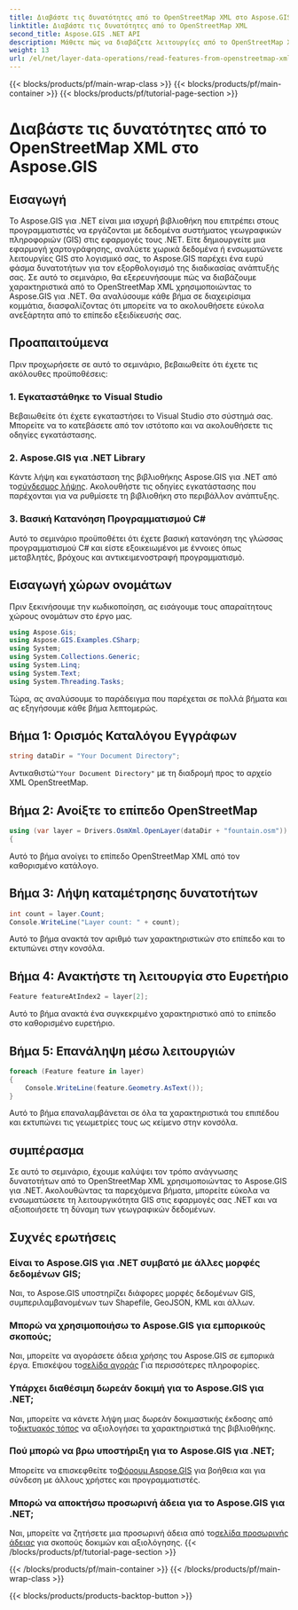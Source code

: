 ```yaml
---
title: Διαβάστε τις δυνατότητες από το OpenStreetMap XML στο Aspose.GIS
linktitle: Διαβάστε τις δυνατότητες από το OpenStreetMap XML
second_title: Aspose.GIS .NET API
description: Μάθετε πώς να διαβάζετε λειτουργίες από το OpenStreetMap XML χρησιμοποιώντας το Aspose.GIS για .NET. Βήμα προς βήμα σεμινάριο με παραδείγματα κώδικα.
weight: 13
url: /el/net/layer-data-operations/read-features-from-openstreetmap-xml/
---
```


{{< blocks/products/pf/main-wrap-class >}}
{{< blocks/products/pf/main-container >}}
{{< blocks/products/pf/tutorial-page-section >}}

# Διαβάστε τις δυνατότητες από το OpenStreetMap XML στο Aspose.GIS

## Εισαγωγή
Το Aspose.GIS για .NET είναι μια ισχυρή βιβλιοθήκη που επιτρέπει στους προγραμματιστές να εργάζονται με δεδομένα συστήματος γεωγραφικών πληροφοριών (GIS) στις εφαρμογές τους .NET. Είτε δημιουργείτε μια εφαρμογή χαρτογράφησης, αναλύετε χωρικά δεδομένα ή ενσωματώνετε λειτουργίες GIS στο λογισμικό σας, το Aspose.GIS παρέχει ένα ευρύ φάσμα δυνατοτήτων για τον εξορθολογισμό της διαδικασίας ανάπτυξής σας.
Σε αυτό το σεμινάριο, θα εξερευνήσουμε πώς να διαβάζουμε χαρακτηριστικά από το OpenStreetMap XML χρησιμοποιώντας το Aspose.GIS για .NET. Θα αναλύσουμε κάθε βήμα σε διαχειρίσιμα κομμάτια, διασφαλίζοντας ότι μπορείτε να το ακολουθήσετε εύκολα ανεξάρτητα από το επίπεδο εξειδίκευσής σας.
## Προαπαιτούμενα
Πριν προχωρήσετε σε αυτό το σεμινάριο, βεβαιωθείτε ότι έχετε τις ακόλουθες προϋποθέσεις:
### 1. Εγκαταστάθηκε το Visual Studio
Βεβαιωθείτε ότι έχετε εγκαταστήσει το Visual Studio στο σύστημά σας. Μπορείτε να το κατεβάσετε από τον ιστότοπο και να ακολουθήσετε τις οδηγίες εγκατάστασης.
### 2. Aspose.GIS για .NET Library
 Κάντε λήψη και εγκατάσταση της βιβλιοθήκης Aspose.GIS για .NET από το[σύνδεσμος λήψης](https://releases.aspose.com/gis/net/). Ακολουθήστε τις οδηγίες εγκατάστασης που παρέχονται για να ρυθμίσετε τη βιβλιοθήκη στο περιβάλλον ανάπτυξης.
### 3. Βασική Κατανόηση Προγραμματισμού C#
Αυτό το σεμινάριο προϋποθέτει ότι έχετε βασική κατανόηση της γλώσσας προγραμματισμού C# και είστε εξοικειωμένοι με έννοιες όπως μεταβλητές, βρόχους και αντικειμενοστραφή προγραμματισμό.
## Εισαγωγή χώρων ονομάτων
Πριν ξεκινήσουμε την κωδικοποίηση, ας εισάγουμε τους απαραίτητους χώρους ονομάτων στο έργο μας.

```csharp
using Aspose.Gis;
using Aspose.GIS.Examples.CSharp;
using System;
using System.Collections.Generic;
using System.Linq;
using System.Text;
using System.Threading.Tasks;
```

Τώρα, ας αναλύσουμε το παράδειγμα που παρέχεται σε πολλά βήματα και ας εξηγήσουμε κάθε βήμα λεπτομερώς.
## Βήμα 1: Ορισμός Καταλόγου Εγγράφων
```csharp
string dataDir = "Your Document Directory";
```
 Αντικαθιστώ`"Your Document Directory"` με τη διαδρομή προς το αρχείο XML OpenStreetMap.
## Βήμα 2: Ανοίξτε το επίπεδο OpenStreetMap
```csharp
using (var layer = Drivers.OsmXml.OpenLayer(dataDir + "fountain.osm"))
{
```
Αυτό το βήμα ανοίγει το επίπεδο OpenStreetMap XML από τον καθορισμένο κατάλογο.
## Βήμα 3: Λήψη καταμέτρησης δυνατοτήτων
```csharp
int count = layer.Count;
Console.WriteLine("Layer count: " + count);
```
Αυτό το βήμα ανακτά τον αριθμό των χαρακτηριστικών στο επίπεδο και το εκτυπώνει στην κονσόλα.
## Βήμα 4: Ανακτήστε τη λειτουργία στο Ευρετήριο
```csharp
Feature featureAtIndex2 = layer[2];
```
Αυτό το βήμα ανακτά ένα συγκεκριμένο χαρακτηριστικό από το επίπεδο στο καθορισμένο ευρετήριο.
## Βήμα 5: Επανάληψη μέσω λειτουργιών
```csharp
foreach (Feature feature in layer)
{
    Console.WriteLine(feature.Geometry.AsText());
}
```
Αυτό το βήμα επαναλαμβάνεται σε όλα τα χαρακτηριστικά του επιπέδου και εκτυπώνει τις γεωμετρίες τους ως κείμενο στην κονσόλα.
## συμπέρασμα
Σε αυτό το σεμινάριο, έχουμε καλύψει τον τρόπο ανάγνωσης δυνατοτήτων από το OpenStreetMap XML χρησιμοποιώντας το Aspose.GIS για .NET. Ακολουθώντας τα παρεχόμενα βήματα, μπορείτε εύκολα να ενσωματώσετε τη λειτουργικότητα GIS στις εφαρμογές σας .NET και να αξιοποιήσετε τη δύναμη των γεωγραφικών δεδομένων.
## Συχνές ερωτήσεις
### Είναι το Aspose.GIS για .NET συμβατό με άλλες μορφές δεδομένων GIS;
Ναι, το Aspose.GIS υποστηρίζει διάφορες μορφές δεδομένων GIS, συμπεριλαμβανομένων των Shapefile, GeoJSON, KML και άλλων.
### Μπορώ να χρησιμοποιήσω το Aspose.GIS για εμπορικούς σκοπούς;
Ναι, μπορείτε να αγοράσετε άδεια χρήσης του Aspose.GIS σε εμπορικά έργα. Επισκέψου το[σελίδα αγοράς](https://purchase.aspose.com/buy) Για περισσότερες πληροφορίες.
### Υπάρχει διαθέσιμη δωρεάν δοκιμή για το Aspose.GIS για .NET;
 Ναι, μπορείτε να κάνετε λήψη μιας δωρεάν δοκιμαστικής έκδοσης από το[δικτυακός τόπος](https://releases.aspose.com/) να αξιολογήσει τα χαρακτηριστικά της βιβλιοθήκης.
### Πού μπορώ να βρω υποστήριξη για το Aspose.GIS για .NET;
 Μπορείτε να επισκεφθείτε το[Φόρουμ Aspose.GIS](https://forum.aspose.com/c/gis/33) για βοήθεια και για σύνδεση με άλλους χρήστες και προγραμματιστές.
### Μπορώ να αποκτήσω προσωρινή άδεια για το Aspose.GIS για .NET;
 Ναι, μπορείτε να ζητήσετε μια προσωρινή άδεια από το[σελίδα προσωρινής άδειας](https://purchase.aspose.com/temporary-license/) για σκοπούς δοκιμών και αξιολόγησης.
{{< /blocks/products/pf/tutorial-page-section >}}

{{< /blocks/products/pf/main-container >}}
{{< /blocks/products/pf/main-wrap-class >}}

{{< blocks/products/products-backtop-button >}}
